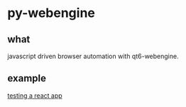 # py-webengine

## what

javascript driven browser automation with qt6-webengine.

## example

[testing a react app](https://github.com/nathants/py-webengine/blob/master/example/)
